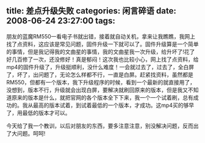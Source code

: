 title: 差点升级失败
categories: 闲言碎语
date: 2008-06-24 23:27:00
tags:
---

朋友的蓝魔RM550一看电子书就出错，接着就自动关机，拿来让我瞧瞧，我网上找了点资料，这应该是常见问题，固件升级一下就可以了。固件升级算是一个简单的事情，但是我记得我的文曲星的事情，我的文曲星我一次升级，给升坏了!花了好几百修了一次，还没修好！真是郁闷！这次我也比较小心，网上找了点资料，给mp4的固件升级了，升级挺顺利，没什么难度！一会就过去了，过去了，全白屏了，坏了，出问题了，无论怎么样都不行，一直是白屏。赶紧找资料，虽然都是RM550，但都有一个版本，我下升级程序的时候，看到一个最新的就直接用了，没想到，版本不行，升级就会出现白屏，要解决就刷回原来的版本，但是我又不知道原来的版本是什么，就把官网的各个版本全下下来，我一个一个试着刷，总有成功的。我从最高的版本试着，到试着最低的一个版本，才成功。这mp4买的够早了，用最低的版本才可以。

今天给了我一个教训，以后对朋友的东西，要多注意注意，别没解决问题，反而出了大问题。呵呵!